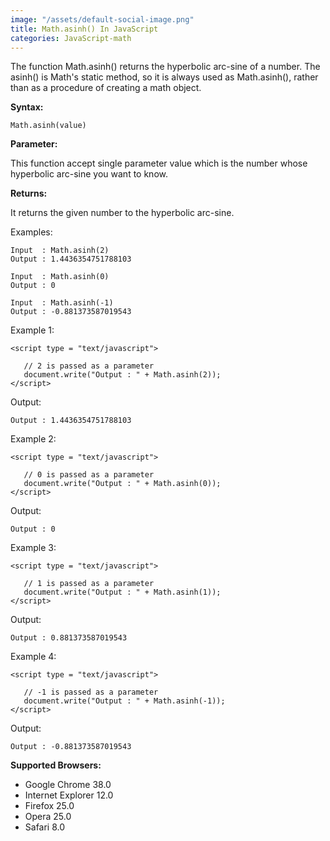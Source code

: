 ```yaml
---
image: "/assets/default-social-image.png"
title: Math.asinh() In JavaScript
categories: JavaScript-math
---
```


The function Math.asinh() returns the hyperbolic arc-sine of a number. The asinh() is Math's static method, so it is always used as Math.asinh(), rather than as a procedure of creating a math object.

**Syntax:**

`Math.asinh(value)`

**Parameter:**

This function accept single parameter value which is the number whose hyperbolic arc-sine you want to know.

**Returns:**

It returns the given number to the hyperbolic arc-sine.

Examples:

```
Input  : Math.asinh(2)
Output : 1.4436354751788103
```

```
Input  : Math.asinh(0)
Output : 0
```

```
Input  : Math.asinh(-1)
Output : -0.881373587019543
```

Example 1:

```
<script type = "text/javascript"> 
 
   // 2 is passed as a parameter 
   document.write("Output : " + Math.asinh(2)); 
</script> 
```

Output:

`Output : 1.4436354751788103`

Example 2:

```
<script type = "text/javascript"> 
 
   // 0 is passed as a parameter 
   document.write("Output : " + Math.asinh(0)); 
</script> 
```

Output:

`Output : 0`

Example 3:

```
<script type = "text/javascript"> 
 
   // 1 is passed as a parameter 
   document.write("Output : " + Math.asinh(1)); 
</script> 
```

Output:

`Output : 0.881373587019543`

Example 4:

```
<script type = "text/javascript"> 
 
   // -1 is passed as a parameter 
   document.write("Output : " + Math.asinh(-1)); 
</script> 
```

Output:

`Output : -0.881373587019543`

**Supported Browsers:**

* Google Chrome 38.0
* Internet Explorer 12.0
* Firefox 25.0
* Opera 25.0
* Safari 8.0